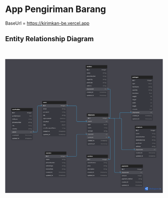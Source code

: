 # App Pengiriman Barang

BaseUrl = https://kirimkan-be.vercel.app



## Entity Relationship Diagram



</br></br>
<img width="600" alt="image" src="https://raw.githubusercontent.com/Danarzlf/BE-AppPengirimanBarang/master/public/images/ERD-COY.png">




